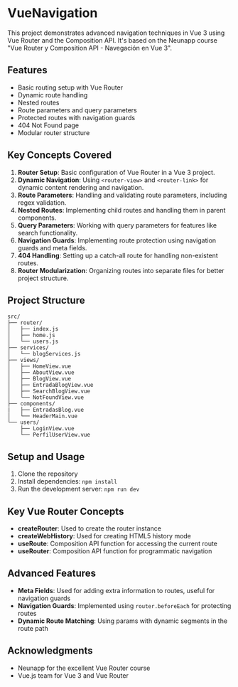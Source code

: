 # VueNavigation

This project demonstrates advanced navigation techniques in Vue 3 using Vue Router and the Composition API. It's based on the Neunapp course "Vue Router y Composition API - Navegación en Vue 3".

## Features

- Basic routing setup with Vue Router
- Dynamic route handling
- Nested routes
- Route parameters and query parameters
- Protected routes with navigation guards
- 404 Not Found page
- Modular router structure

## Key Concepts Covered

1. **Router Setup**: Basic configuration of Vue Router in a Vue 3 project.
2. **Dynamic Navigation**: Using `<router-view>` and `<router-link>` for dynamic content rendering and navigation.
3. **Route Parameters**: Handling and validating route parameters, including regex validation.
4. **Nested Routes**: Implementing child routes and handling them in parent components.
5. **Query Parameters**: Working with query parameters for features like search functionality.
6. **Navigation Guards**: Implementing route protection using navigation guards and meta fields.
7. **404 Handling**: Setting up a catch-all route for handling non-existent routes.
8. **Router Modularization**: Organizing routes into separate files for better project structure.

## Project Structure

```
src/
├── router/
│   ├── index.js
│   ├── home.js
│   └── users.js
├── services/
│   └── blogServices.js
├── views/
│   ├── HomeView.vue
│   ├── AboutView.vue
│   ├── BlogView.vue
│   ├── EntradaBlogView.vue
│   ├── SearchBlogView.vue
│   └── NotFoundView.vue
├── components/
|   ├── EntradasBlog.vue
│   └── HeaderMain.vue
└── users/
    ├── LoginView.vue
    └── PerfilUserView.vue
```

## Setup and Usage

1. Clone the repository
2. Install dependencies: `npm install`
3. Run the development server: `npm run dev`

## Key Vue Router Concepts

- **createRouter**: Used to create the router instance
- **createWebHistory**: Used for creating HTML5 history mode
- **useRoute**: Composition API function for accessing the current route
- **useRouter**: Composition API function for programmatic navigation

## Advanced Features

- **Meta Fields**: Used for adding extra information to routes, useful for navigation guards
- **Navigation Guards**: Implemented using `router.beforeEach` for protecting routes
- **Dynamic Route Matching**: Using params with dynamic segments in the route path

## Acknowledgments

- Neunapp for the excellent Vue Router course
- Vue.js team for Vue 3 and Vue Router
